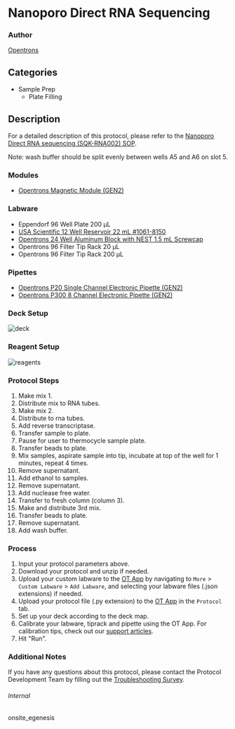 # Nanoporo Direct RNA Sequencing


### Author
[Opentrons](https://opentrons.com/)




## Categories
* Sample Prep
	* Plate Filling


## Description
For a detailed description of this protocol, please refer to the [Nanoporo Direct RNA sequencing (SQK-RNA002) SOP](https://opentrons-protocol-library-website.s3.amazonaws.com/custom-README-images/onsite_egenesis/direct-rna-sequencing-sqk-rna002-DRS_9080_v2_revO_14Aug2019-minion+(2).pdf).

Note: wash buffer should be split evenly between wells A5 and A6 on slot 5.


### Modules
* [Opentrons Magnetic Module (GEN2)](https://shop.opentrons.com/magnetic-module-gen2/)


### Labware
* Eppendorf 96 Well Plate 200 µL
* [USA Scientific 12 Well Reservoir 22 mL #1061-8150](https://www.usascientific.com/12-channel-automation-reservoir.aspx)
* [Opentrons 24 Well Aluminum Block with NEST 1.5 mL Screwcap](https://shop.opentrons.com/collections/opentrons-tips/products/tube-rack-set-1)
* Opentrons 96 Filter Tip Rack 20 µL
* Opentrons 96 Filter Tip Rack 200 µL


### Pipettes
* [Opentrons P20 Single Channel Electronic Pipette (GEN2)](https://shop.opentrons.com/single-channel-electronic-pipette-p20/)
* [Opentrons P300 8 Channel Electronic Pipette (GEN2)](https://shop.opentrons.com/8-channel-electronic-pipette/)


### Deck Setup
![deck](https://opentrons-protocol-library-website.s3.amazonaws.com/custom-README-images/onsite_egenesis/dkdkdkdk.png)


### Reagent Setup
![reagents](https://opentrons-protocol-library-website.s3.amazonaws.com/custom-README-images/onsite_egenesis/reagents.png)


### Protocol Steps
1. Make mix 1.
2. Distribute mix to RNA tubes.
3. Make mix 2.
4. Distribute to rna tubes.
5. Add reverse transcriptase.
6. Transfer sample to plate.
7. Pause for user to thermocycle sample plate.
8. Transfer beads to plate.
9. Mix samples, aspirate sample into tip, incubate at top of the well for 1 minutes, repeat 4 times.
10. Remove supernatant.
11. Add ethanol to samples.
12. Remove supernatant.
13. Add nuclease free water.
14. Transfer to fresh column (column 3).
15. Make and distribute 3rd mix.
16. Transfer beads to plate.
17. Remove supernatant.
18. Add wash buffer.


### Process
1. Input your protocol parameters above.
2. Download your protocol and unzip if needed.
3. Upload your custom labware to the [OT App](https://opentrons.com/ot-app) by navigating to `More` > `Custom Labware` > `Add Labware`, and selecting your labware files (.json extensions) if needed.
4. Upload your protocol file (.py extension) to the [OT App](https://opentrons.com/ot-app) in the `Protocol` tab.
5. Set up your deck according to the deck map.
6. Calibrate your labware, tiprack and pipette using the OT App. For calibration tips, check out our [support articles](https://support.opentrons.com/en/collections/1559720-guide-for-getting-started-with-the-ot-2).
7. Hit "Run".


### Additional Notes
If you have any questions about this protocol, please contact the Protocol Development Team by filling out the [Troubleshooting Survey](https://protocol-troubleshooting.paperform.co/).


###### Internal
onsite_egenesis
